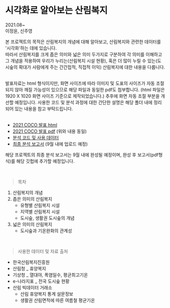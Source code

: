 # 시각화로 알아보는 산림복지

2021.08~  
이정윤, 신주영 

본 프로젝트의 목적은 산림복지의 개념에 대해 알아보고, 산림복지와 관련한 데이터를 '시각화'하는 데에 있습니다.    
따라서 산림복지를 크게 좁은 의미와 넓은 의미 두가지로 구분하여 각 의미를 이해하고 그 개념을 적용하여 우리가 누리는(산림복지 시설 현황), 혹은 더 많이 누릴 수 있는(도시숲의 확대가 사람에게 주는 간간접적, 직접적 이익) 산림복지에 대한 내용을 다룹니다.    

<br>
발표자료는 html 형식이지만, 화면 사이즈에 따라 이미지 및 도표의 사이즈가 자동 조절되지 않아 깨질 가능성이 있으므로 해당 파일과 동일한 pdf도 첨부합니다. 
(html 파일은 1920 X 1020 화면 사이즈 기준으로 제작되었습니다.) 추후에 화면 자동 조절 부분을 개선할 예정입니다.   
사용한 코드 및 분석 과정에 대한 간단한 설명은 해당 폴더 내에 정리되어 있는 내용을 참고 부탁드립니다.    

<br>
<br>

- [2021 COCO 발표 html](https://github.com/JeongYunLee/Forest_Welfare/tree/main/presentation/2021%20COCO%20-%20presentation%20(html)/2021%20COCO)
- [2021 COCO 발표 pdf](https://github.com/JeongYunLee/Forest_Welfare/tree/main/presentation/2021%20COCO%20-%20presentation%20(pdf)) (위와 내용 동일)
- [분석 코드 및 사용 데이터](https://github.com/JeongYunLee/Forest_Welfare/tree/main/analysis)
- [최종 분석 보고서]() (9월 내에 업로드 예정) 

해당 프로젝트의 최종 분석 보고서는 9월 내에 완성될 예정이며, 완성 후 보고서(pdf형식)를 해당 깃헙에 추가할 예정입니다.   

<br>

> 목차
1. 산림복지의 개념
2. 좁은 의미의 산림복지
    * 유형별 산림복지 시설
    * 지역별 산림복지 시설
    * 도시숲, 생활권 도시숲의 개념
3. 넓은 의미의 산림복지
    * 도시숲과 기온완화의 관계성 

<br>

> 사용한 데이터 및 자료 출처 
- 한국산림복지진흥원
- 산림청 _ 휴양복지
- 기상청 _ 열대야, 폭염일수, 평균최고기온
- e-나라지표 _ 전국 도시숲 현황
- 산림 빅데이터 거래소   
   * 산림 휴양복지 통계 설문정보   
   * 생활권 산림면적에 따른 여름철 평균기온
